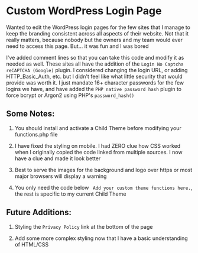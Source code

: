 # Custom WordPress Login Page

Wanted to edit the WordPress login pages for the few sites that I manage to keep the branding consistent across all aspects of their website. Not that it really matters, because nobody but the owners and my team would ever need to access this page. But... it was fun and I was bored

I've added comment lines so that you can take this code and modify it as needed as well. These sites all have the addition of the `Login No Captcha reCAPTCHA (Google)` plugin. I considered changing the login URL, or adding HTTP_Basic_Auth, etc. but I didn't feel like what little security that would provide was worth it. I just mandate 16+ character passwords for the few logins we have, and have added the `PHP native password hash` plugin to force bcrypt or Argon2 using PHP's `password_hash()`

## Some Notes:
1. You should install and activate a Child Theme before modifying your functions.php file

2. I have fixed the styling on mobile. I had ZERO clue how CSS worked when I originally copied the code linked from multiple sources. I now have a clue and made it look better

3. Best to serve the images for the background and logo over https or most major browsers will display a warning

4. You only need the code below ` Add your custom theme functions here.`, the rest is specific to my current Child Theme

## Future Additions:
1. Styling the `Privacy Policy` link at the bottom of the page

2. Add some more complex styling now that I have a basic understanding of HTML/CSS
